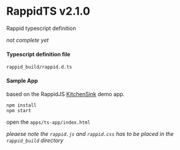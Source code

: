 # RappidTS v2.1.0 

Rappid typescript definition

*not complete yet*

#### Typescript definition file

`rappid_build/rappid.d.ts`

#### Sample App

based on the RappidJS [KitchenSink](http://resources.jointjs.com/demos/kitchensink) demo app.

```
npm install
npm start
```

open the `apps/ts-app/index.html`

*pleaese note the `rappid.js` and `rappid.css` has to be placed in the `rappid_build` directory*




